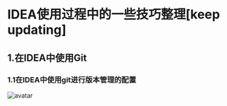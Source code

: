 # IDEA使用过程中的一些技巧整理[keep updating]

## 1.在IDEA中使用Git

### 1.1在IDEA中使用git进行版本管理的配置

![avatar](/netease_onboarding_training_2020/TASK_ONE_NOTES/0_resource/IDEA1-1.png)